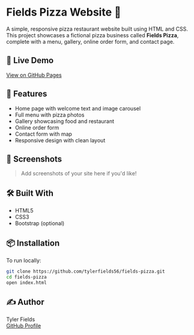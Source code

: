 # Fields Pizza Website 🍕

A simple, responsive pizza restaurant website built using HTML and CSS. This project showcases a fictional pizza business called **Fields Pizza**, complete with a menu, gallery, online order form, and contact page.

## 🔗 Live Demo
[View on GitHub Pages](https://tylerfields56.github.io/fields-pizza)

## 📁 Features
- Home page with welcome text and image carousel
- Full menu with pizza photos
- Gallery showcasing food and restaurant
- Online order form
- Contact form with map
- Responsive design with clean layout

## 📸 Screenshots
> Add screenshots of your site here if you'd like!

## 🛠 Built With
- HTML5
- CSS3
- Bootstrap (optional)

## 📦 Installation
To run locally:
```bash
git clone https://github.com/tylerfields56/fields-pizza.git
cd fields-pizza
open index.html
```

## ✍️ Author
Tyler Fields  
[GitHub Profile](https://github.com/tylerfields56)
